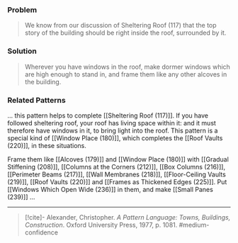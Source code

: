 ### Problem
>We know from our discussion of Sheltering Roof (117) that the top story of the building should be right inside the roof, surrounded by it.

### Solution
>Wherever you have windows in the roof, make dormer windows which are high enough to stand in, and frame them like any other alcoves in the building.

### Related Patterns
... this pattern helps to complete [[Sheltering Roof (117)]]. If you have followed sheltering roof, your roof has living space within it: and it must therefore have windows in it, to bring light into the roof. This pattern is a special kind of [[Window Place (180)]], which completes the [[Roof Vaults (220)]], in these situations.

Frame them like [[Alcoves (179)]] and [[Window Place (180)]] with [[Gradual Stiffening (208)]], [[Columns at the Corners (212)]], [[Box Columns (216)]], [[Perimeter Beams (217)]], [[Wall Membranes (218)]], [[Floor-Ceiling Vaults (219)]], [[Roof Vaults (220)]] and [[Frames as Thickened Edges (225)]].
Put [[Windows Which Open Wide (236)]] in them, and make [[Small Panes (239)]] ...

---

> [!cite]- Alexander, Christopher. _A Pattern Language: Towns, Buildings, Construction_. Oxford University Press, 1977, p. 1081.
> #medium-confidence 